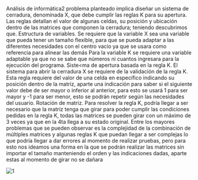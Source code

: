 Análisis de informática2
problema planteado implica diseñar un sistema de cerradura, denominada X, que debe cumplir las reglas K para su apertura. Las reglas detallan el valor de algunas celdas, su posición y ubicación dentro de las matrices que componen la cerradura; teniendo descubrimos que.
Estructura de variables.
Se requiere que la variable X sea una variable que pueda tener un tamaño flexible, para que se pueda adaptar a las diferentes necesidades con el centro vacío ya que se usara como referencia para alinear las demás
Para la variable K se requiere una variable adaptable ya que no se sabe que números ni cuantos ingresara para la ejecución del programa.
Siste<ma de apertura basada en la regla K.
El sistema para abrir la cerradura X se requiere de la validación de la regla K. Esta regla requiere del valor de una celda en específico indicando su posición dentro de la matriz, aparte una indicación para saber si el siguiente valor debe de ser mayor o inferior al anterior, para esto se usará 1 para ser mayor y -1 para ser menor, esto se podrán repetir según las necesidades del usuario.
Rotación de matriz.
Para resolver la regla K, podría llegar a ser necesario que la matriz tenga que girar para poder cumplir las condiciones pedidas en la regla K, todas las matrices se pueden girar con un máximo de 3 veces ya que en la 4ta llega a su estado original.
Entre los mayores problemas que se pueden observar es la complejidad de la combinación de múltiples matrices y algunas reglas K que puedan llegar a ser complejas lo que podría llegar a dar errores al momento de realizar pruebas, pero para esto nos ideamos una forma en la que se podrán realizar las matrices sin importar el tamaño manteniendo el orden y las indicaciones dadas, aparte estas al momento de girar no se dañara

![1](https://github.com/InnerL/Parcial/assets/63377851/3a1a8176-636c-4526-bc3a-da7c60a53487)
